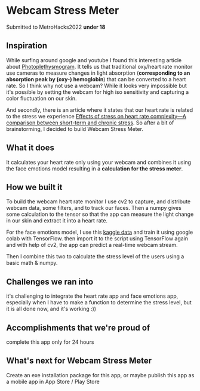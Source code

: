 # Webcam Stress Meter
Submitted to MetroHacks2022 **under 18**

## Inspiration
While surfing around google and youtube I found this interesting article about [Photoplethysmogram](https://en.wikipedia.org/wiki/Photoplethysmogram). It tells us that traditional oxy/heart rate monitor use cameras to measure changes in light absorption (**corresponding to an absorption peak by (oxy-) hemoglobin**) that can be converted to a heart rate. So I think why not use a webcam? While it looks very impossible but it's possible by setting the webcam for high iso sensitivity and capturing a color fluctuation on our skin.  

And secondly, there is an article where it states that our heart rate is related to the stress we experience [Effects of stress on heart rate complexity—A comparison between short-term and chronic stress](https://www.ncbi.nlm.nih.gov/pmc/articles/PMC2653595/). So after a bit of brainstorming, I decided to build Webcam Stress Meter.  


## What it does
It calculates your heart rate only using your webcam and combines it using the face emotions model resulting in a **calculation for the stress meter**.

## How we built it
To build the webcam heart rate monitor I use cv2 to capture, and distribute webcam data, some filters, and to track our faces. Then a numpy gives some calculation to the tensor so that the app can measure the light change in our skin and extract it into a heart rate.

For the face emotions model, I use this [kaggle data](https://www.kaggle.com/datasets/jonathanoheix/face-expression-recognition-dataset) and train it using google colab with TensorFlow. then import it to the script using TensorFlow again and with help of cv2, the app can predict a real-time webcam stream.

Then I combine this two to calculate the stress level of the users using a basic math & numpy.
## Challenges we ran into
it's challenging to integrate the heart rate app and face emotions app, especially when I have to make a function to determine the stress level, but it is all done now, and it's working :))

## Accomplishments that we're proud of
complete this app only for 24 hours

## What's next for Webcam Stress Meter
Create an exe installation package for this app, or maybe publish this app as a mobile app in App Store / Play Store 

